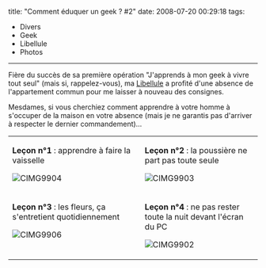 title: "Comment éduquer un geek ? #2"
date: 2008-07-20 00:29:18
tags:
  - Divers
  - Geek
  - Libellule
  - Photos
---

Fière du succès de sa première opération "J'apprends à mon geek à vivre tout seul" (mais si, rappelez-vous), ma [Libellule](http://www.lacuisinedelibellule.fr/) a profité d'une absence de l'appartement commun pour me laisser à nouveau des consignes.

Mesdames, si vous cherchiez comment apprendre à votre homme à s'occuper de la maison en votre absence (mais je ne garantis pas d'arriver à respecter le dernier commandement)&#8230;

<div>
<table border="0" cellspacing="0" cellpadding="2" width="600" align="center">
<tbody>
<tr>
<td width="313" valign="top">

**Leçon n°1**&nbsp;: apprendre à faire la vaisselle

![CIMG9904](/images/) 

</td>
<td width="285" valign="top">

**Leçon n°2**&nbsp;: la poussière ne part pas toute seule

![CIMG9903](/images/) 

</td>
</tr>
<tr>
<td width="312" valign="top">

**Leçon n°3**&nbsp;: les fleurs, ça s'entretient quotidiennement

![CIMG9906](/images/a6fa8d25b1118c170c5995773c0b4ce0e17a1764.jpg) 

</td>
<td width="287" valign="top">

**Leçon n°4**&nbsp;: ne pas rester toute la nuit devant l'écran du PC

![CIMG9902](/images/)

</td>
</tr>
</tbody></table>
</div>